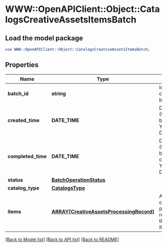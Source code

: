 # WWW::OpenAPIClient::Object::CatalogsCreativeAssetsItemsBatch

## Load the model package
```perl
use WWW::OpenAPIClient::Object::CatalogsCreativeAssetsItemsBatch;
```

## Properties
Name | Type | Description | Notes
------------ | ------------- | ------------- | -------------
**batch_id** | **string** | Id of the catalogs items batch | [optional] 
**created_time** | **DATE_TIME** | Date and time (UTC) of the batch creation: YYYY-MM-DD&#39;T&#39;hh:mm:ss | [optional] [readonly] 
**completed_time** | **DATE_TIME** | Date and time (UTC) of the batch completion: YYYY-MM-DD&#39;T&#39;hh:mm:ss | [optional] [readonly] 
**status** | [**BatchOperationStatus**](BatchOperationStatus.md) |  | [optional] 
**catalog_type** | [**CatalogsType**](CatalogsType.md) |  | 
**items** | [**ARRAY[CreativeAssetsProcessingRecord]**](CreativeAssetsProcessingRecord.md) | Array with the catalogs items processing records part of the catalogs items batch | [optional] 

[[Back to Model list]](../README.md#documentation-for-models) [[Back to API list]](../README.md#documentation-for-api-endpoints) [[Back to README]](../README.md)


